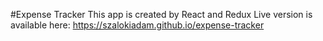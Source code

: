 #Expense Tracker
This app is created by React and Redux
Live version is available here: https://szalokiadam.github.io/expense-tracker
